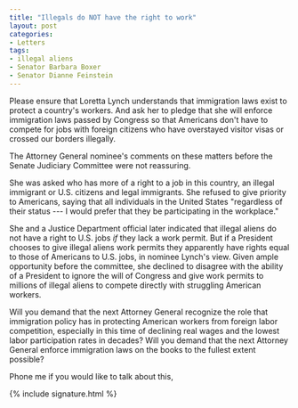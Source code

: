 ```yaml
---
title: "Illegals do NOT have the right to work"
layout: post
categories:
- Letters
tags:
- illegal aliens
- Senator Barbara Boxer
- Senator Dianne Feinstein
---
```


Please ensure that Loretta Lynch understands that immigration laws exist to protect a country's workers. And ask her to pledge that she will enforce immigration laws passed by Congress so that Americans don't have to compete for jobs with foreign citizens who have overstayed visitor visas or crossed our borders illegally.

The Attorney General nominee's comments on these matters before the Senate Judiciary Committee were not reassuring.

She was asked who has more of a right to a job in this country, an illegal immigrant or U.S. citizens and legal immigrants. She refused to give priority to Americans, saying that all individuals in the United States "regardless of their status --- I would prefer that they be participating in the workplace."

She and a Justice Department official later indicated that illegal aliens do not have a right to U.S. jobs *if* they lack a work permit. But if a President chooses to give illegal aliens work permits they apparently have rights equal to those of Americans to U.S. jobs, in nominee Lynch's view. Given ample opportunity before the committee, she declined to disagree with the ability of a President to ignore the will of Congress and give work permits to millions of illegal aliens to compete directly with struggling American workers.

Will you demand that the next Attorney General recognize the role that immigration policy has in protecting American workers from foreign labor competition, especially in this time of declining real wages and the lowest labor participation rates in decades? Will you demand that the next Attorney General enforce immigration laws on the books to the fullest extent possible?

Phone me if you would like to talk about this,

{% include signature.html %}

